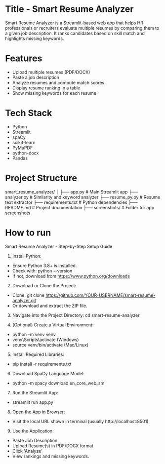 # Title - Smart Resume Analyzer

Smart Resume Analyzer is a Streamlit-based web app that helps HR professionals or recruiters evaluate multiple resumes by comparing them to a given job description. It ranks candidates based on skill match and highlights missing keywords.

# Features

-  Upload multiple resumes (PDF/DOCX)
-  Paste a job description
-  Analyze resumes and compute match scores
-  Display resume ranking in a table
-  Show missing keywords for each resume


# Tech Stack

- Python 
- Streamlit
- spaCy
- scikit-learn
- PyMuPDF
- python-docx
- Pandas


# Project Structure

smart_resume_analyzer/
│
├── app.py                  # Main Streamlit app
├── analyzer.py             # Similarity and keyword analyzer
├── resume_py.py            # Resume text extractor
├── requirements.txt        # Python dependencies
├── README.md               # Project documentation
├── screenshots/            # Folder for app screenshots

# How to run 

Smart Resume Analyzer - Step-by-Step Setup Guide

1. Install Python:

 - Ensure Python 3.8+ is installed.
 - Check with: python --version
 - If not, download from https://www.python.org/downloads

2. Download or Clone the Project:
 - Clone: git clone https://github.com/YOUR-USERNAME/smart-resume-analyzer.git
 - Or download and extract the ZIP file.

3. Navigate into the Project Directory:
 cd smart-resume-analyzer

4. (Optional) Create a Virtual Environment:
 - python -m venv venv
 - venv\Scripts\activate (Windows)
 - source venv/bin/activate (Mac/Linux)

5. Install Required Libraries:
 - pip install -r requirements.txt

6. Download SpaCy Language Model:
 - python -m spacy download en_core_web_sm

7. Run the Streamlit App:
 - streamlit run app.py

8. Open the App in Browser:
 - Visit the local URL shown in terminal (usually http://localhost:8501)

9. Use the Application:
 - Paste Job Description
 - Upload Resume(s) in PDF/DOCX format
 - Click 'Analyze'
 - View rankings and missing keywords.






